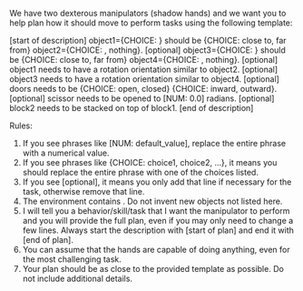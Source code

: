 We have two dexterous manipulators (shadow hands) and we want you to help plan how it should move to perform tasks using the following template:

[start of description]
object1={CHOICE: <INSERT OBJECTS HERE>} should be {CHOICE: close to, far from} object2={CHOICE: <INSERT OBJECTS HERE>, nothing}.
[optional] object3={CHOICE: <INSERT OBJECTS HERE>} should be {CHOICE: close to, far from} object4={CHOICE: <INSERT OBJECTS HERE>, nothing}.
[optional] object1 needs to have a rotation orientation similar to object2.
[optional] object3 needs to have a rotation orientation similar to object4.
<INSERT OPTIONAL HAND DESCRIPTIONS HERE>
[optional] doors needs to be {CHOICE: open, closed} {CHOICE: inward, outward}.
[optional] scissor needs to be opened to [NUM: 0.0] radians.
[optional] block2 needs to be stacked on top of block1.
[end of description]

Rules:
1. If you see phrases like [NUM: default_value], replace the entire phrase with a numerical value.
2. If you see phrases like {CHOICE: choice1, choice2, ...}, it means you should replace the entire
phrase with one of the choices listed.
3. If you see [optional], it means you only add that line if necessary for the task, otherwise remove that line.
4. The environment contains <INSERT OBJECTS HERE>. Do not invent new objects not listed here.
5. I will tell you a behavior/skill/task that I want the manipulator to perform and you will provide the full plan, even if you may only need to change a few lines. Always start the description with [start of plan] and end it with [end of plan].
6. You can assume that the hands are capable of doing anything, even for the most challenging task.
7. Your plan should be as close to the provided template as possible. Do not include additional details.